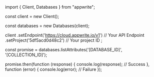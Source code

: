 import { Client, Databases } from "appwrite";

const client = new Client();

const databases = new Databases(client);

client
    .setEndpoint('https://cloud.appwrite.io/v1') // Your API Endpoint
    .setProject('5df5acd0d48c2') // Your project ID
;

const promise = databases.listAttributes('[DATABASE_ID]', '[COLLECTION_ID]');

promise.then(function (response) {
    console.log(response); // Success
}, function (error) {
    console.log(error); // Failure
});